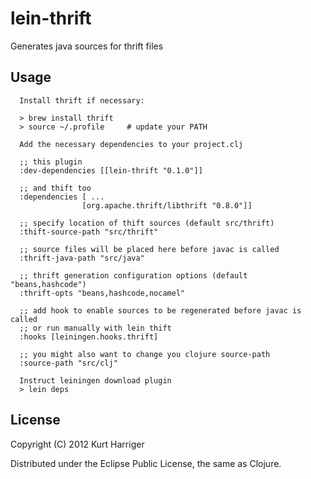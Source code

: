 # lein-thrift

  Generates java sources for thrift files

## Usage

      Install thrift if necessary:

      > brew install thrift
      > source ~/.profile     # update your PATH

      Add the necessary dependencies to your project.clj

      ;; this plugin
      :dev-dependencies [[lein-thrift "0.1.0"]]

      ;; and thift too
      :dependencies [ ...
                    [org.apache.thrift/libthrift "0.8.0"]]

      ;; specify location of thift sources (default src/thrift)
      :thift-source-path "src/thrift"

      ;; source files will be placed here before javac is called
      :thrift-java-path "src/java"

      ;; thrift generation configuration options (default "beans,hashcode")
      :thrift-opts "beans,hashcode,nocamel"

      ;; add hook to enable sources to be regenerated before javac is called
      ;; or run manually with lein thift
      :hooks [leiningen.hooks.thrift]

      ;; you might also want to change you clojure source-path
      :source-path "src/clj"

      Instruct leiningen download plugin
      > lein deps


## License

Copyright (C) 2012 Kurt Harriger

Distributed under the Eclipse Public License, the same as Clojure.
